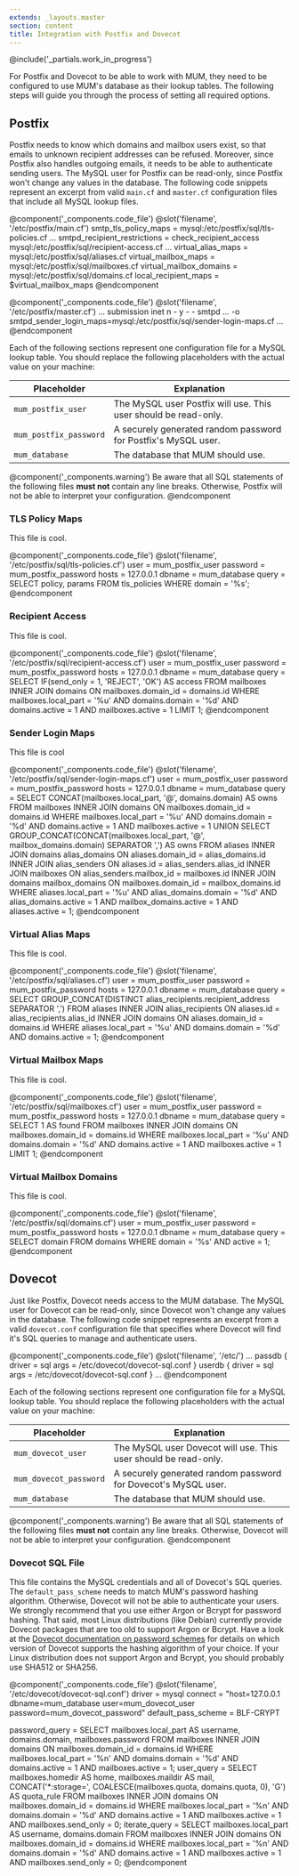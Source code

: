 ```yaml
---
extends: _layouts.master
section: content
title: Integration with Postfix and Dovecot
---
```


@include('_partials.work_in_progress')

For Postfix and Dovecot to be able to work with MUM, they need to be configured to use MUM's database
as their lookup tables. The following steps will guide you through the process of setting all required options.

## Postfix
Postfix needs to know which domains and mailbox users exist, so that emails to unknown recipient addresses can
be refused. Moreover, since Postfix also handles outgoing emails, it needs to be able to authenticate sending users.
The MySQL user for Postfix can be read-only, since Postfix won't change any values in the database.
The following code snippets represent an excerpt from valid `main.cf` and `master.cf` configuration files that include
all MySQL lookup files.

@component('_components.code_file')
    @slot('filename', '/etc/postfix/main.cf')
smtp_tls_policy_maps = mysql:/etc/postfix/sql/tls-policies.cf
...
smtpd_recipient_restrictions = check_recipient_access mysql:/etc/postfix/sql/recipient-access.cf
...
virtual_alias_maps = mysql:/etc/postfix/sql/aliases.cf
virtual_mailbox_maps = mysql:/etc/postfix/sql/mailboxes.cf
virtual_mailbox_domains = mysql:/etc/postfix/sql/domains.cf
local_recipient_maps = $virtual_mailbox_maps
@endcomponent

@component('_components.code_file')
    @slot('filename', '/etc/postfix/master.cf')
...
submission inet n       -       y       -       -       smtpd
  ...
  -o smtpd_sender_login_maps=mysql:/etc/postfix/sql/sender-login-maps.cf
...
@endcomponent

Each of the following sections represent one configuration file for a MySQL lookup table.
You should replace the following placeholders with the actual value on your machine:

| Placeholder            | Explanation                                                     |
|------------------------|-----------------------------------------------------------------|
| `mum_postfix_user`     | The MySQL user Postfix will use. This user should be read-only. |
| `mum_postfix_password` | A securely generated random password for Postfix's MySQL user.  |
| `mum_database`         | The database that MUM should use.                               |

@component('_components.warning')
Be aware that all SQL statements of the following files <strong>must not</strong> contain any line breaks.
Otherwise, Postfix will not be able to interpret your configuration.
@endcomponent

### TLS Policy Maps
This file is cool.

@component('_components.code_file')
    @slot('filename', '/etc/postfix/sql/tls-policies.cf')
user = mum_postfix_user
password = mum_postfix_password
hosts = 127.0.0.1
dbname = mum_database
query = SELECT policy, params FROM tls_policies WHERE domain = '%s';
@endcomponent

### Recipient Access
This file is cool.

@component('_components.code_file')
    @slot('filename', '/etc/postfix/sql/recipient-access.cf')
user = mum_postfix_user
password = mum_postfix_password
hosts = 127.0.0.1
dbname = mum_database
query = SELECT IF(send_only = 1, 'REJECT', 'OK') AS access FROM mailboxes INNER JOIN domains ON mailboxes.domain_id = domains.id WHERE mailboxes.local_part = '%u' AND domains.domain = '%d' AND domains.active = 1 AND mailboxes.active = 1 LIMIT 1;
@endcomponent

### Sender Login Maps
This file is cool

@component('_components.code_file')
    @slot('filename', '/etc/postfix/sql/sender-login-maps.cf')
user = mum_postfix_user
password = mum_postfix_password
hosts = 127.0.0.1
dbname = mum_database
query = SELECT CONCAT(mailboxes.local_part, '@', domains.domain) AS owns FROM mailboxes INNER JOIN domains ON mailboxes.domain_id = domains.id WHERE mailboxes.local_part = '%u' AND domains.domain = '%d' AND domains.active = 1 AND mailboxes.active = 1 UNION SELECT GROUP_CONCAT(CONCAT(mailboxes.local_part, '@', mailbox_domains.domain) SEPARATOR ',') AS owns FROM aliases INNER JOIN domains alias_domains ON aliases.domain_id = alias_domains.id INNER JOIN alias_senders ON aliases.id = alias_senders.alias_id INNER JOIN mailboxes ON alias_senders.mailbox_id = mailboxes.id INNER JOIN domains mailbox_domains ON mailboxes.domain_id = mailbox_domains.id WHERE aliases.local_part = '%u' AND alias_domains.domain = '%d' AND alias_domains.active = 1 AND mailbox_domains.active = 1 AND aliases.active = 1;
@endcomponent

### Virtual Alias Maps
This file is cool.

@component('_components.code_file')
    @slot('filename', '/etc/postfix/sql/aliases.cf')
user = mum_postfix_user
password = mum_postfix_password
hosts = 127.0.0.1
dbname = mum_database
query = SELECT GROUP_CONCAT(DISTINCT alias_recipients.recipient_address SEPARATOR ',') FROM aliases INNER JOIN alias_recipients ON aliases.id = alias_recipients.alias_id INNER JOIN domains ON aliases.domain_id = domains.id WHERE aliases.local_part = '%u' AND domains.domain = '%d' AND domains.active = 1;
@endcomponent

### Virtual Mailbox Maps
This file is cool.

@component('_components.code_file')
    @slot('filename', '/etc/postfix/sql/mailboxes.cf')
user = mum_postfix_user
password = mum_postfix_password
hosts = 127.0.0.1
dbname = mum_database
query = SELECT 1 AS found FROM mailboxes INNER JOIN domains ON mailboxes.domain_id = domains.id WHERE mailboxes.local_part = '%u' AND domains.domain = '%d' AND domains.active = 1 AND mailboxes.active = 1 LIMIT 1;
@endcomponent

### Virtual Mailbox Domains
This file is cool.

@component('_components.code_file')
    @slot('filename', '/etc/postfix/sql/domains.cf')
user = mum_postfix_user
password = mum_postfix_password
hosts = 127.0.0.1
dbname = mum_database
query = SELECT domain FROM domains WHERE domain = '%s' AND active = 1;
@endcomponent

## Dovecot
Just like Postfix, Dovecot needs access to the MUM database. 
The MySQL user for Dovecot can be read-only, since Dovecot won't change any values in the database.
The following code snippet represents an excerpt from a valid `dovecot.conf` configuration file 
that specifies where Dovecot will find it's SQL queries to manage and authenticate users.


@component('_components.code_file')
    @slot('filename', '/etc/')
...
passdb {
    driver = sql
    args = /etc/dovecot/dovecot-sql.conf
}
userdb {
    driver = sql
    args = /etc/dovecot/dovecot-sql.conf
}
...
@endcomponent

Each of the following sections represent one configuration file for a MySQL lookup table.
You should replace the following placeholders with the actual value on your machine:

| Placeholder            | Explanation                                                     |
|------------------------|-----------------------------------------------------------------|
| `mum_dovecot_user`     | The MySQL user Dovecot will use. This user should be read-only. |
| `mum_dovecot_password` | A securely generated random password for Dovecot's MySQL user.  |
| `mum_database`         | The database that MUM should use.                               |

@component('_components.warning')
Be aware that all SQL statements of the following files <strong>must not</strong> contain any line breaks.
Otherwise, Dovecot will not be able to interpret your configuration.
@endcomponent

### Dovecot SQL File
This file contains the MySQL credentials and all of Dovecot's SQL queries. 
The `default_pass_scheme` needs to match MUM's password hashing algorithm. Otherwise, Dovecot will not be able
to authenticate your users. 
We strongly recommend that you use either Argon or Bcrypt for password hashing. That said, most Linux
distributions (like Debian) currently provide Dovecot packages that are too old to support Argon or Bcrypt.
Have a look at the [Dovecot documentation on password schemes](https://wiki.dovecot.org/Authentication/PasswordSchemes)
for details on which version of Dovecot supports the hashing algorithm of your choice.
If your Linux distribution does not support Argon and Bcrypt, you should probably use SHA512 or SHA256.

@component('_components.code_file')
    @slot('filename', '/etc/dovecot/dovecot-sql.conf')
driver = mysql
connect = "host=127.0.0.1 dbname=mum_database user=mum_dovecot_user password=mum_dovecot_password"
default_pass_scheme = BLF-CRYPT

password_query = SELECT mailboxes.local_part AS username, domains.domain, mailboxes.password FROM mailboxes INNER JOIN domains ON mailboxes.domain_id = domains.id WHERE mailboxes.local_part = '%n' AND domains.domain = '%d' AND domains.active = 1 AND mailboxes.active = 1;
user_query = SELECT mailboxes.homedir AS home, mailboxes.maildir AS mail, CONCAT('*:storage=', COALESCE(mailboxes.quota, domains.quota, 0), 'G') AS quota_rule FROM mailboxes INNER JOIN domains ON mailboxes.domain_id = domains.id WHERE mailboxes.local_part = '%n' AND domains.domain = '%d' AND domains.active = 1 AND mailboxes.active = 1 AND mailboxes.send_only = 0;
iterate_query = SELECT mailboxes.local_part AS username, domains.domain FROM mailboxes INNER JOIN domains ON mailboxes.domain_id = domains.id WHERE mailboxes.local_part = '%n' AND domains.domain = '%d' AND domains.active = 1 AND mailboxes.active = 1 AND mailboxes.send_only = 0;
@endcomponent
